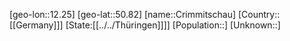 ﻿---
location: [50.82,12.25]
type: City
tags:
- geo/City


SpocWebEntityId: 29677
isDeleted: false
confidential: public

---
[geo-lon::12.25]
[geo-lat::50.82]
[name::Crimmitschau]
[Country::[[Germany]]]
[State:[[../../Thüringen]]]]
[Population::]
[Unknown::]

